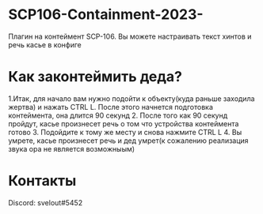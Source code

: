 # SCP106-Containment-2023-
Плагин на контеймент SCP-106. Вы можете настраивать текст хинтов и речь касье в конфиге
# Как законтеймить деда?
1.Итак, для начало вам нужно подойти к объекту(куда раньше заходила жертва) и нажать CTRL L. После этого начнется подготовка контеймента, она длится 90 секунд
2. После того как 90 секунд пройдут, касье произнесет речь о том что устройства контеймента готово
3. Подойдите к тому же месту и снова нажмите CTRL L
4. Вы умрете, касье произнесет речь и дед умрет(к сожалению реализация звука ора не является возможныым)
# Контакты
Discord: svelout#5452
